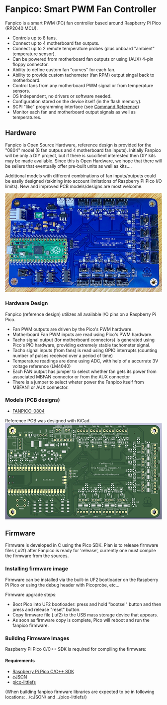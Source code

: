 # Fanpico: Smart PWM Fan Controller

Fanpico is a smart PWM (PC) fan controller based around Raspberry Pi Pico (RP2040 MCU).
* Controls up to 8 fans. 
* Connect up to 4 motherboard fan outputs.
* Connect up to 2 remote temperature probes (plus onboard "ambient" temperature sensor).
* Can be powered from motherboard fan outputs or using (AUX) 4-pin floppy connector.
* Ability to define custom fan "curves" for each fan.
* Ability to provide custom tachometer (fan RPM) output singal back to motherboard.
* Control fans from any motherboard PWM signal or from temperature sensors.
* OS Independent, no drivers or software needed.
* Configuration stored on the device itself (in the flash memory).
* SCPI "like" programming interface (see [Command Reference](commands.md))
* Monitor each fan and motherboard output signals as well as temperatures.

## Hardware
Fanpico is Open Source Hardware, reference design is provided for the "0804" model (8 fan outpus and 4 motherboard fan inputs). 
Initially Fanpico will be only a DIY project, but if there is succifient interested then DIY kits may be made available. Since this is Open Hardware, we hope that there will be sellers that eventually offer pre-built units as well as kits....

Additional models with different combinations of fan inputs/outputs could be easily designed (takining into account limitations of Raspberry Pi Pico I/O limits). New and improved PCB models/designs are most welcome.

![Fanpico-0804 PCB](images/fanpico-0804.jpg)

### Hardware Design
Fanpico (reference design) utilizes all available I/O pins on a Raspberry Pi Pico.
* Fan PWM outputs are driven by the Pico's PWM hardware.
* Motherboard Fan PWM inputs are read using Pico's PWM hardware.
* Tacho signal output (for motherboard connectors) is generated using Pico's PIO hardware, providing extremely stable tachometer signal.
* Tacho signal inputs (from fans) is read using GPIO interrupts (counting number of pulses received over a period of time)
* Temperature readings are done using ADC, with help of a accurrate 3V voltage reference (LM4040)
* Each FAN output has jumper to select whether fan gets its power from associated MBFAN connector or from the AUX connector
* There is a jumper to select wheter power the Fanpico itself from MBFAN1 or AUX connector.

### Models (PCB designs)
* [FANPICO-0804](boards/fanpico-0804/)

Reference PCB was designed with KiCad.
![FANPICO-0804 PCB](images/fanpico-0804.png)

## Firmware
Firmware is developed in C using the Pico SDK.
Plan is to release firmware files (.u2f) after Fanpico is ready for 'release', currently one must compile the firmware from the sources.

### Installing firmware image
Firmware can be installed via the built-in UF2 bootloader on the Raspberry Pi Pico or using the debug header with Picoprobe, etc...

Firmware upgrade steps:
* Boot Pico into UF2 bootloader:  press and hold "bootsel" button and then press and release "reset" button.
* Copy firmware file (.uf2) to the USB mass storage device that appears.
* As soon as firmware copy is complete, Pico will reboot and run the fanpico firmware.

### Building Firmware Images

Raspberry Pi Pico C/C++ SDK is required for compiling the firmware: 

#### Requirements
* [Raspberry Pi Pico C/C++ SDK](https://www.raspberrypi.com/documentation/microcontrollers/c_sdk.html)
* [cJSON](https://github.com/DaveGamble/cJSON)
* [pico-littlefs](https://github.com/lurk101/pico-littlefs)

(When building fanpico firmware libraries are expected to be in following locations: ../cJSON/ and ../pico-littlefs/)






